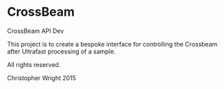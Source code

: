 # CrossBeam
CrossBeam API Dev

This project is to create a bespoke interface for controlling the Crossbeam after Ultrafast processing of a sample.

All rights reserved.

Christopher Wright 2015
